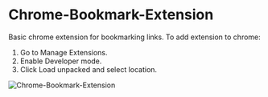 # Chrome-Bookmark-Extension
Basic chrome extension for bookmarking links.
To add extension to chrome:
  1. Go to Manage Extensions.
  2. Enable Developer mode.
  3. Click Load unpacked and select location.



![Chrome-Bookmark-Extension](https://user-images.githubusercontent.com/65466830/197162158-114e1fc7-0d99-45b8-9b6f-57f35ea405af.gif)
